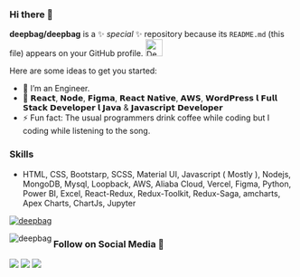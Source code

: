 ### Hi there 👋

**deepbag/deepbag** is a ✨ _special_ ✨ repository because its `README.md` (this file) appears on your GitHub profile. <a href="https://dev.to/deepbag_">
  <img src="https://d2fltix0v2e0sb.cloudfront.net/dev-badge.svg" alt="Deep Bag's DEV Community Profile" height="30" width="30">
</a>

Here are some ideas to get you started:

- 🔭 I’m an Engineer.
- 👯 𝗥𝗲𝗮𝗰𝘁, 𝗡𝗼𝗱𝗲, 𝗙𝗶𝗴𝗺𝗮, 𝗥𝗲𝗮𝗰𝘁 𝗡𝗮𝘁𝗶𝘃𝗲, 𝗔𝗪𝗦, 𝗪𝗼𝗿𝗱𝗣𝗿𝗲𝘀𝘀 𝗹 𝗙𝘂𝗹𝗹 𝗦𝘁𝗮𝗰𝗸 𝗗𝗲𝘃𝗲𝗹𝗼𝗽𝗲𝗿 𝗹 𝗝𝗮𝘃𝗮 & 𝗝𝗮𝘃𝗮𝘀𝗰𝗿𝗶𝗽𝘁 𝗗𝗲𝘃𝗲𝗹𝗼𝗽𝗲𝗿
- ⚡ Fun fact: The usual programmers drink coffee while coding but I coding while listening to the song.

### Skills 
- HTML, CSS, Bootstarp, SCSS, Material UI, Javascript ( Mostly ), Nodejs, MongoDB, Mysql, Loopback, AWS, Aliaba Cloud, Vercel, Figma, Python, Power BI, Excel, React-Redux, Redux-Toolkit, Redux-Saga, amcharts, Apex Charts, ChartJs, Jupyter

<p align="left"> <a href="https://github.com/ryo-ma/github-profile-trophy"><img src="https://github-profile-trophy.vercel.app/?username=deepbag" alt="deepbag" /></a> </p>
<p><img align="left" src="https://github-readme-stats.vercel.app/api/top-langs?username=deepbag&show_icons=true&locale=en&layout=compact" alt="deepbag" /></p>

### Follow on Social Media 👋
[<img src="https://img.shields.io/badge/twitter-%231DA1F2.svg?&style=for-the-badge&logo=twitter&logoColor=white" />](https://twitter.com/erdeepbag) [<img src="https://img.shields.io/badge/linkedin-%230077B5.svg?&style=for-the-badge&logo=linkedin&logoColor=white" />](https://www.linkedin.com/in/deepbag/) [<img src = "https://img.shields.io/badge/instagram-%23E4405F.svg?&style=for-the-badge&logo=instagram&logoColor=white">](https://www.instagram.com/er.deepbag/)
